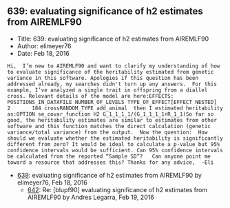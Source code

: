 ## 639: evaluating significance of h2 estimates from AIREMLF90

- Title: 639: evaluating significance of h2 estimates from AIREMLF90
- Author: elimeyer76
- Date: Feb 18, 2016

```
Hi,  I’m new to AIREMLF90 and want to clarify my understanding of how to evaluate significance of the heritability estimated from genetic variance in this software. Apologies if this question has been addressed already, my searches didn't turn up any answers.  For this example, I’ve analyzed a single trait in offspring from a diallel cross. Relevant details of the model are here:EFFECTS: POSITIONS_IN_DATAFILE NUMBER_OF_LEVELS TYPE_OF_EFFECT[EFFECT NESTED]  2       184 crossRANDOM_TYPE add_animal  then I estimated heritability as:OPTION se_covar_function H2 G_1_1_1_1/(G_1_1_1_1+R_1_1)So far so good, the heritability estimates are similar to estimates from other software and this function matches the direct calculation (genetic variance/total variance) from the output.  Now the question:  How should we evaluate whether the estimated heritability is significantly different from zero? It would be ideal to calculate a p-value but 95% confidence intervals would be sufficient. Can 95% confidence intervals be calculated from the reported “Sample SD”?   Can anyone point me toward a resource that addresses this? Thanks for any advice,  -Eli  
```

- [639](0639.md): evaluating significance of h2 estimates from AIREMLF90 by elimeyer76, Feb 18, 2016
    - [642](0642.md): Re: [blupf90] evaluating significance of h2 estimates from AIREMLF90 by Andres Legarra, Feb 19, 2016
